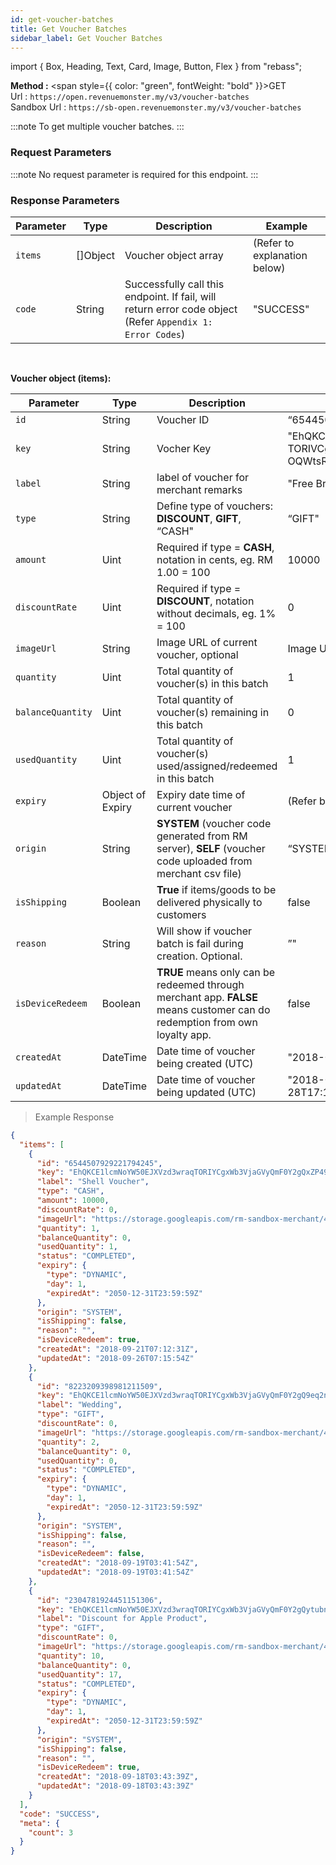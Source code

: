 ```yaml
---
id: get-voucher-batches
title: Get Voucher Batches
sidebar_label: Get Voucher Batches
---
```


import { Box, Heading, Text, Card, Image, Button, Flex } from "rebass";

**Method :** <span style={{ color: "green", fontWeight: "bold" }}>GET</span><br/>
Url : `https://open.revenuemonster.my/v3/voucher-batches`<br/>
Sandbox Url : `https://sb-open.revenuemonster.my/v3/voucher-batches`

:::note
To get multiple voucher batches.
:::

### Request Parameters

:::note
No request parameter is required for this endpoint.
:::

### Response Parameters

| Parameter | Type     | Description                                                                                               | Example                      |
| --------- | -------- | --------------------------------------------------------------------------------------------------------- | ---------------------------- |
| `items`   | []Object | Voucher object array                                                                                      | (Refer to explanation below) |
| `code`    | String   | Successfully call this endpoint. If fail, will return error code object (Refer `Appendix 1: Error Codes`) | "SUCCESS"                    |

<br/>

<strong>Voucher object (items):</strong>

| Parameter         | Type             | Description                                                                                                                | Example                                                                  |
| ----------------- | ---------------- | -------------------------------------------------------------------------------------------------------------------------- | ------------------------------------------------------------------------ |
| `id`              | String           | Voucher ID                                                                                                                 | “6544507929221794245"                                                    |
| `key`             | String           | Vocher Key                                                                                                                 | "EhQKCE1lcmNoYW50EJXVzd3wraq<br/>TORIVCgdWb3VjaGVyGgp<br/>OQWtsRWZiVmRW" |
| `label`           | String           | label of voucher for merchant remarks                                                                                      | "Free Breakfast”                                                         |
| `type`            | String           | Define type of vouchers: **DISCOUNT**, **GIFT**, “CASH"                                                                    | “GIFT"                                                                   |
| `amount`          | Uint             | Required if type = **CASH**, notation in cents, eg. RM 1.00 = 100                                                          | 10000                                                                    |
| `discountRate`    | Uint             | Required if type = **DISCOUNT**, notation without decimals, eg. 1% = 100                                                   | 0                                                                        |
| `imageUrl`        | String           | Image URL of current voucher, optional                                                                                     | Image Url link (refer to below code)                                     |  |
| `quantity`        | Uint             | Total quantity of voucher(s) in this batch                                                                                 | 1                                                                        |
| `balanceQuantity` | Uint             | Total quantity of voucher(s) remaining in this batch                                                                       | 0                                                                        |
| `usedQuantity`    | Uint             | Total quantity of voucher(s) used/assigned/redeemed in this batch                                                          | 1                                                                        |
| `expiry`          | Object of Expiry | Expiry date time of current voucher                                                                                        | (Refer below)                                                            |
| `origin`          | String           | **SYSTEM** (voucher code generated from RM server), **SELF** (voucher code uploaded from merchant csv file)                | “SYSTEM”                                                                 |
| `isShipping`      | Boolean          | **True** if items/goods to be delivered physically to customers                                                            | false                                                                    |
| `reason`          | String           | Will show if voucher batch is fail during creation. Optional.                                                              | ”"                                                                       |
| `isDeviceRedeem`  | Boolean          | **TRUE** means only can be redeemed through merchant app. **FALSE** means customer can do redemption from own loyalty app. | false                                                                    |
| `createdAt`       | DateTime         | Date time of voucher being created (UTC)                                                                                   | "2018-06-21T11:08:00Z"                                                   |
| `updatedAt`       | DateTime         | Date time of voucher being updated (UTC)                                                                                   | "2018-09-28T17:19:44.686549977Z"                                         |

> Example Response

```json
{
  "items": [
    {
      "id": "6544507929221794245",
      "key": "EhQKCE1lcmNoYW50EJXVzd3wraqTORIYCgxWb3VjaGVyQmF0Y2gQxZP495jpsOla",
      "label": "Shell Voucher",
      "type": "CASH",
      "amount": 10000,
      "discountRate": 0,
      "imageUrl": "https://storage.googleapis.com/rm-sandbox-merchant/4118165203679668885/gallery/1d2721426e06da4b2b459446135da29e.jpeg",
      "quantity": 1,
      "balanceQuantity": 0,
      "usedQuantity": 1,
      "status": "COMPLETED",
      "expiry": {
        "type": "DYNAMIC",
        "day": 1,
        "expiredAt": "2050-12-31T23:59:59Z"
      },
      "origin": "SYSTEM",
      "isShipping": false,
      "reason": "",
      "isDeviceRedeem": true,
      "createdAt": "2018-09-21T07:12:31Z",
      "updatedAt": "2018-09-26T07:15:54Z"
    },
    {
      "id": "8223209398981211509",
      "key": "EhQKCE1lcmNoYW50EJXVzd3wraqTORIYCgxWb3VjaGVyQmF0Y2gQ9eq2n5SsrY9y",
      "label": "Wedding",
      "type": "GIFT",
      "discountRate": 0,
      "imageUrl": "https://storage.googleapis.com/rm-sandbox-merchant/4118165203679668885/gallery/1d2721426e06da4b2b459446135da29e.jpeg",
      "quantity": 2,
      "balanceQuantity": 0,
      "usedQuantity": 0,
      "status": "COMPLETED",
      "expiry": {
        "type": "DYNAMIC",
        "day": 1,
        "expiredAt": "2050-12-31T23:59:59Z"
      },
      "origin": "SYSTEM",
      "isShipping": false,
      "reason": "",
      "isDeviceRedeem": false,
      "createdAt": "2018-09-19T03:41:54Z",
      "updatedAt": "2018-09-19T03:41:54Z"
    },
    {
      "id": "2304781924451151306",
      "key": "EhQKCE1lcmNoYW50EJXVzd3wraqTORIYCgxWb3VjaGVyQmF0Y2gQytubna_ejv4f",
      "label": "Discount for Apple Product",
      "type": "GIFT",
      "discountRate": 0,
      "imageUrl": "https://storage.googleapis.com/rm-sandbox-merchant/4118165203679668885/gallery/9561650c763a67150e3323e2ce79aa2c.jpeg",
      "quantity": 10,
      "balanceQuantity": 0,
      "usedQuantity": 17,
      "status": "COMPLETED",
      "expiry": {
        "type": "DYNAMIC",
        "day": 1,
        "expiredAt": "2050-12-31T23:59:59Z"
      },
      "origin": "SYSTEM",
      "isShipping": false,
      "reason": "",
      "isDeviceRedeem": true,
      "createdAt": "2018-09-18T03:43:39Z",
      "updatedAt": "2018-09-18T03:43:39Z"
    }
  ],
  "code": "SUCCESS",
  "meta": {
    "count": 3
  }
}
```
